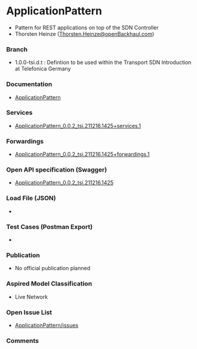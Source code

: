# ApplicationPattern
- Pattern for REST applications on top of the SDN Controller
- Thorsten Heinze (Thorsten.Heinze@openBackhaul.com)

### Branch
- 1.0.0-tsi.d.t : Defintion to be used within the Transport SDN Introduction at Telefonica Germany

### Documentation
- [ApplicationPattern](./doc/Main.md)

### Services
- [ApplicationPattern_0.0.2_tsi.211216.1425+services.1](./ApplicationPattern_0.0.2_tsi.211216.1425+services.1.xlsx)

### Forwardings
- [ApplicationPattern_0.0.2_tsi.211216.1425+forwardings.1](./ApplicationPattern_0.0.2_tsi.211216.1425+forwardings.1.xlsx)

### Open API specification (Swagger)
- [ApplicationPattern_0.0.2_tsi.211216.1425](./ApplicationPattern_0.0.2_tsi.211216.1425.yaml)

### Load File (JSON)
- 

### Test Cases (Postman Export)
- 

### Publication
- No official publication planned

### Aspired Model Classification
- Live Network

### Open Issue List
- [ApplicationPattern/issues](../../issues)

### Comments

